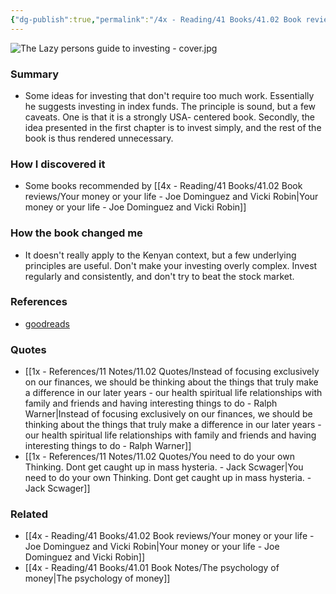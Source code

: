 ```yaml
---
{"dg-publish":true,"permalink":"/4x - Reading/41 Books/41.02 Book reviews/The Lazy Person's Guide to Investing - Paul Farrell/","title":"Lazy investing","noteIcon":""}
---
```


![The Lazy persons guide to investing - cover.jpg](/img/user/4x%20-%20Reading/41%20Books/41.02%20Book%20reviews/The%20Lazy%20persons%20guide%20to%20investing%20-%20cover.jpg)
### Summary
- Some ideas for investing that don't require too much work. Essentially he suggests investing in index funds. The principle is sound, but a few caveats. One is that it is a strongly USA- centered book. Secondly, the idea presented in the first chapter is to invest simply, and the rest of the book is thus rendered unnecessary.

### How I discovered it
- Some books recommended by [[4x - Reading/41 Books/41.02 Book reviews/Your money or your life - Joe Dominguez and Vicki Robin\|Your money or your life - Joe Dominguez and Vicki Robin]]

### How the book changed me
- It doesn't really apply to the Kenyan context, but a few underlying principles are useful. Don't make your investing overly complex. Invest regularly and consistently, and don't try to beat the stock market.

### References
- [goodreads](https://www.goodreads.com/book/show/24491.The_Lazy_Person_s_Guide_to_Investing)

### Quotes
- [[1x - References/11 Notes/11.02 Quotes/Instead of focusing exclusively on our finances, we should be thinking about the things that truly make a difference in our later years - our health spiritual life relationships with family and friends and having interesting things to do - Ralph Warner\|Instead of focusing exclusively on our finances, we should be thinking about the things that truly make a difference in our later years - our health spiritual life relationships with family and friends and having interesting things to do - Ralph Warner]]
- [[1x - References/11 Notes/11.02 Quotes/You need to do your own Thinking. Dont get caught up in mass hysteria. - Jack Scwager\|You need to do your own Thinking. Dont get caught up in mass hysteria. - Jack Scwager]]

### Related
- [[4x - Reading/41 Books/41.02 Book reviews/Your money or your life - Joe Dominguez and Vicki Robin\|Your money or your life - Joe Dominguez and Vicki Robin]]
- [[4x - Reading/41 Books/41.01 Book Notes/The psychology of money\|The psychology of money]]
